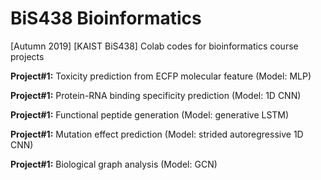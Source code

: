 # BiS438 Bioinformatics
[Autumn 2019] [KAIST BiS438] Colab codes for bioinformatics course projects

__Project#1:__ Toxicity prediction from ECFP molecular feature (Model: MLP)

__Project#1:__ Protein-RNA binding specificity prediction (Model: 1D CNN)

__Project#1:__ Functional peptide generation (Model: generative LSTM)

__Project#1:__ Mutation effect prediction (Model: strided autoregressive 1D CNN)

__Project#1:__ Biological graph analysis (Model: GCN)
